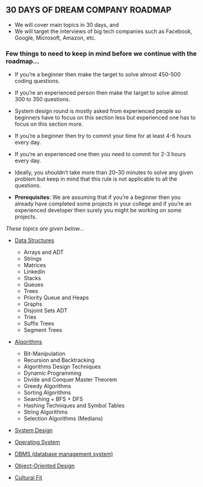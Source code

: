 ## 30 DAYS OF DREAM COMPANY ROADMAP 

- We will cover main topics in 30 days, and 
- We will target the interviews of big tech companies such as Facebook, Google, Microsoft, Amazon, etc. 

### Few things to need to keep in mind before we continue with the roadmap…

- If you’re a beginner then make the target to solve almost 450-500 coding questions.
- If you’re an experienced person then make the target to solve almost 300 to 350 questions.
- System design round is mostly asked from experienced people so beginners have to focus on this section less but experienced one has to focus on this section more.
- If you’re a beginner then try to commit your time for at least 4-6 hours every day.
- If you’re an experienced one then you need to commit for 2-3 hours every day.
- Ideally, you shouldn’t take more than 20–30 minutes to solve any given problem but keep in mind that this rule is not applicable to all the questions. 

- **Prerequisites**: We are assuming that if you’re a beginner then you already have completed some projects in your college and if you’re an experienced developer then surely you might be working on some projects.


*These topics are given below…*

  - [Data Structures]()
     - Arrays and ADT
     - Strings 
     - Matrices
     - Linkedin
     - Stacks
     - Queues
     - Trees
     - Priority Queue and Heaps
     - Graphs
     - Disjoint Sets ADT
     - Tries
     - Suffix Trees
     - Segment Trees
  
  - [Algorithms]()
     - Bit-Manipulation
     - Recursion and Backtracking
     - Algorithms Design Techniques
      - Dynamic Programming
      - Divide and Conquer Master Theorem
      - Greedy Algorithms
     - Sorting Algorithms
     - Searching + BFS + DFS 
     - Hashing Techniques and Symbol Tables
     - String Algorithms
     - Selection Algorithms (Medians)
        
  - [System Design]()
  - [Operating System]()
  - [DBMS (database management system)]()
  - [Object-Oriented Design]()
  - [Cultural Fit]()
  

